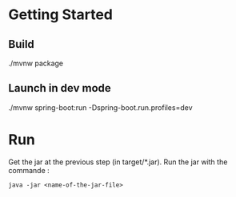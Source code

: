 # Getting Started

## Build

./mvnw package

## Launch in dev mode

./mvnw spring-boot:run -Dspring-boot.run.profiles=dev

# Run

Get the jar at the previous step (in target/*.jar).
Run the jar with the commande :

```java -jar <name-of-the-jar-file>```
